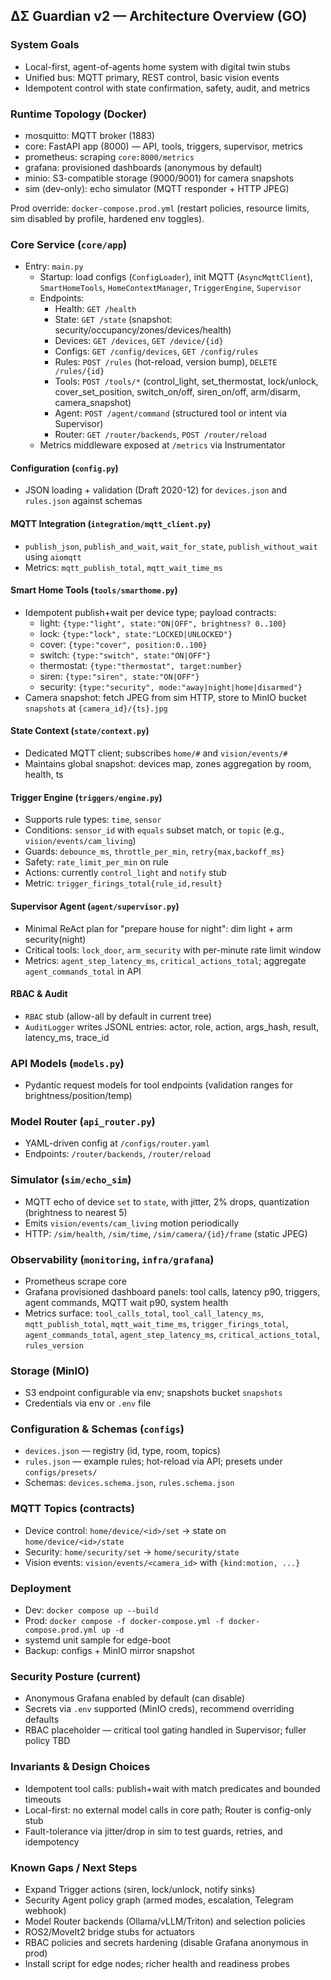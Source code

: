 ## ΔΣ Guardian v2 — Architecture Overview (GO)

### System Goals
- Local-first, agent-of-agents home system with digital twin stubs
- Unified bus: MQTT primary, REST control, basic vision events
- Idempotent control with state confirmation, safety, audit, and metrics

### Runtime Topology (Docker)
- mosquitto: MQTT broker (1883)
- core: FastAPI app (8000) — API, tools, triggers, supervisor, metrics
- prometheus: scraping `core:8000/metrics`
- grafana: provisioned dashboards (anonymous by default)
- minio: S3-compatible storage (9000/9001) for camera snapshots
- sim (dev-only): echo simulator (MQTT responder + HTTP JPEG)

Prod override: `docker-compose.prod.yml` (restart policies, resource limits, sim disabled by profile, hardened env toggles).

### Core Service (`core/app`)
- Entry: `main.py`
  - Startup: load configs (`ConfigLoader`), init MQTT (`AsyncMqttClient`), `SmartHomeTools`, `HomeContextManager`, `TriggerEngine`, `Supervisor`
  - Endpoints:
    - Health: `GET /health`
    - State: `GET /state` (snapshot: security/occupancy/zones/devices/health)
    - Devices: `GET /devices`, `GET /device/{id}`
    - Configs: `GET /config/devices`, `GET /config/rules`
    - Rules: `POST /rules` (hot-reload, version bump), `DELETE /rules/{id}`
    - Tools: `POST /tools/*` (control_light, set_thermostat, lock/unlock, cover_set_position, switch_on/off, siren_on/off, arm/disarm, camera_snapshot)
    - Agent: `POST /agent/command` (structured tool or intent via Supervisor)
    - Router: `GET /router/backends`, `POST /router/reload`
  - Metrics middleware exposed at `/metrics` via Instrumentator

#### Configuration (`config.py`)
- JSON loading + validation (Draft 2020-12) for `devices.json` and `rules.json` against schemas

#### MQTT Integration (`integration/mqtt_client.py`)
- `publish_json`, `publish_and_wait`, `wait_for_state`, `publish_without_wait` using `aiomqtt`
- Metrics: `mqtt_publish_total`, `mqtt_wait_time_ms`

#### Smart Home Tools (`tools/smarthome.py`)
- Idempotent publish+wait per device type; payload contracts:
  - light: `{type:"light", state:"ON|OFF", brightness? 0..100}`
  - lock: `{type:"lock", state:"LOCKED|UNLOCKED"}`
  - cover: `{type:"cover", position:0..100}`
  - switch: `{type:"switch", state:"ON|OFF"}`
  - thermostat: `{type:"thermostat", target:number}`
  - siren: `{type:"siren", state:"ON|OFF"}`
  - security: `{type:"security", mode:"away|night|home|disarmed"}`
- Camera snapshot: fetch JPEG from sim HTTP, store to MinIO bucket `snapshots` at `{camera_id}/{ts}.jpg`

#### State Context (`state/context.py`)
- Dedicated MQTT client; subscribes `home/#` and `vision/events/#`
- Maintains global snapshot: devices map, zones aggregation by room, health, ts

#### Trigger Engine (`triggers/engine.py`)
- Supports rule types: `time`, `sensor`
- Conditions: `sensor_id` with `equals` subset match, or `topic` (e.g., `vision/events/cam_living`)
- Guards: `debounce_ms`, `throttle_per_min`, `retry{max,backoff_ms}`
- Safety: `rate_limit_per_min` on rule
- Actions: currently `control_light` and `notify` stub
- Metric: `trigger_firings_total{rule_id,result}`

#### Supervisor Agent (`agent/supervisor.py`)
- Minimal ReAct plan for "prepare house for night": dim light + arm security(night)
- Critical tools: `lock_door`, `arm_security` with per-minute rate limit window
- Metrics: `agent_step_latency_ms`, `critical_actions_total`; aggregate `agent_commands_total` in API

#### RBAC & Audit
- `RBAC` stub (allow-all by default in current tree)
- `AuditLogger` writes JSONL entries: actor, role, action, args_hash, result, latency_ms, trace_id

### API Models (`models.py`)
- Pydantic request models for tool endpoints (validation ranges for brightness/position/temp)

### Model Router (`api_router.py`)
- YAML-driven config at `/configs/router.yaml`
- Endpoints: `/router/backends`, `/router/reload`

### Simulator (`sim/echo_sim`)
- MQTT echo of device `set` to `state`, with jitter, 2% drops, quantization (brightness to nearest 5)
- Emits `vision/events/cam_living` motion periodically
- HTTP: `/sim/health`, `/sim/time`, `/sim/camera/{id}/frame` (static JPEG)

### Observability (`monitoring`, `infra/grafana`)
- Prometheus scrape core
- Grafana provisioned dashboard panels: tool calls, latency p90, triggers, agent commands, MQTT wait p90, system health
- Metrics surface: `tool_calls_total`, `tool_call_latency_ms`, `mqtt_publish_total`, `mqtt_wait_time_ms`, `trigger_firings_total`, `agent_commands_total`, `agent_step_latency_ms`, `critical_actions_total`, `rules_version`

### Storage (MinIO)
- S3 endpoint configurable via env; snapshots bucket `snapshots`
- Credentials via env or `.env` file

### Configuration & Schemas (`configs`)
- `devices.json` — registry (id, type, room, topics)
- `rules.json` — example rules; hot-reload via API; presets under `configs/presets/`
- Schemas: `devices.schema.json`, `rules.schema.json`

### MQTT Topics (contracts)
- Device control: `home/device/<id>/set` → state on `home/device/<id>/state`
- Security: `home/security/set` → `home/security/state`
- Vision events: `vision/events/<camera_id>` with `{kind:motion, ...}`

### Deployment
- Dev: `docker compose up --build`
- Prod: `docker compose -f docker-compose.yml -f docker-compose.prod.yml up -d`
- systemd unit sample for edge-boot
- Backup: configs + MinIO mirror snapshot

### Security Posture (current)
- Anonymous Grafana enabled by default (can disable)
- Secrets via `.env` supported (MinIO creds), recommend overriding defaults
- RBAC placeholder — critical tool gating handled in Supervisor; fuller policy TBD

### Invariants & Design Choices
- Idempotent tool calls: publish+wait with match predicates and bounded timeouts
- Local-first: no external model calls in core path; Router is config-only stub
- Fault-tolerance via jitter/drop in sim to test guards, retries, and idempotency

### Known Gaps / Next Steps
- Expand Trigger actions (siren, lock/unlock, notify sinks)
- Security Agent policy graph (armed modes, escalation, Telegram webhook)
- Model Router backends (Ollama/vLLM/Triton) and selection policies
- ROS2/MoveIt2 bridge stubs for actuators
- RBAC policies and secrets hardening (disable Grafana anonymous in prod)
- Install script for edge nodes; richer health and readiness probes


